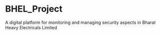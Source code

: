# BHEL_Project
A digital platform for monitoring and managing security aspects in Bharat Heavy Electricals Limited
